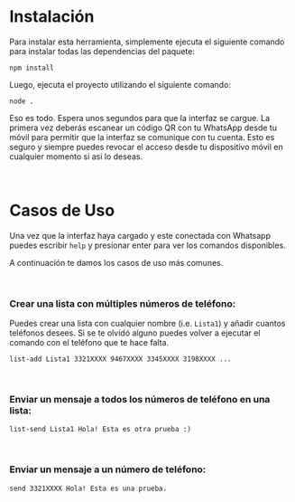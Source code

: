 # Instalación

Para instalar esta herramienta, simplemente ejecuta el siguiente comando para instalar todas las dependencias del paquete:

```
npm install
```

Luego, ejecuta el proyecto utilizando el siguiente comando:

```
node .
```

Eso es todo. Espera unos segundos para que la interfaz se cargue. La primera vez deberás escanear un código QR con tu WhatsApp desde tu móvil para permitir que la interfaz se comunique con tu cuenta. Esto es seguro y siempre puedes revocar el acceso desde tu dispositivo móvil en cualquier momento si asi lo deseas.

<br/>

# Casos de Uso

Una vez que la interfaz haya cargado y este conectada con Whatsapp puedes escribir `help` y presionar enter para ver los comandos disponibles.

A continuación te damos los casos de uso más comunes.

<br/>

### Crear una lista con múltiples números de teléfono:

Puedes crear una lista con cualquier nombre (i.e. `Lista1`) y añadir cuantos teléfonos desees. Si se te olvidó alguno puedes volver a ejecutar el comando con el teléfono que te hace falta.

```
list-add Lista1 3321XXXX 9467XXXX 3345XXXX 3198XXXX ...
```

<br/>

### Enviar un mensaje a todos los números de teléfono en una lista:
```
list-send Lista1 Hola! Esta es otra prueba :)
```

<br/>

### Enviar un mensaje a un número de teléfono:
```
send 3321XXXX Hola! Esta es una prueba.
```
